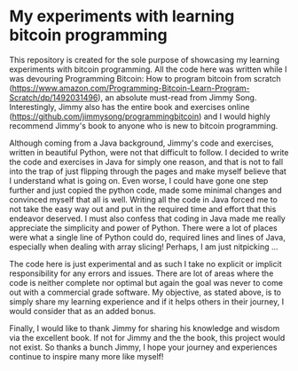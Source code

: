 # My experiments with learning bitcoin programming


This repository is created for the sole purpose of showcasing my learning experiments with bitcoin programming. All the code here was written while I was devouring Programming Bitcoin: How to program bitcoin from scratch (https://www.amazon.com/Programming-Bitcoin-Learn-Program-Scratch/dp/1492031496), an absolute must-read from Jimmy Song. Interestingly, Jimmy also has the entire book and exercises online (https://github.com/jimmysong/programmingbitcoin) and I would highly recommend Jimmy's book to anyone who is new to bitcoin programming.


Although coming from a Java background, Jimmy's code and exercises, written in beautiful Python, were not that difficult to follow. I decided to write the code and exercises in Java for simply one reason, and that is not to fall into the trap of just flipping through the pages and make myself believe that I understand what is going on. Even worse, I could have gone one step further and just copied the python code, made some minimal changes and convinced myself that all is well. Writing all the code in Java forced me to not take the easy way out and put in the required time and effort that this endeavor deserved. I must also confess that coding in Java made me really appreciate the simplicity and power of Python. There were a lot of places were what a single line of Python could do, required lines and lines of Java, especially when dealing with array slicing! Perhaps, I am just nitpicking ... 


The code here is just experimental and as such I take no explicit or implicit responsibility for any errors and issues. There are lot of areas where the code is neither complete nor optimal but again the goal was never to come out with a commercial grade software. My objective, as stated above, is to simply share my learning experience and if it helps others in their journey, I would consider that as an added bonus.


Finally, I would like to thank Jimmy for sharing his knowledge and wisdom via the excellent book. If not for Jimmy and the the book, this project would not exist. So thanks a bunch Jimmy, I hope your journey and experiences continue to inspire many more like myself!
